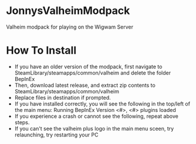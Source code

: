 # JonnysValheimModpack
Valheim modpack for playing on the Wigwam Server

# How To Install 

- If you have an older version of the modpack, first navigate to SteamLibrary/steamapps/common/valheim and delete the folder BepInEx 
- Then, download latest release, and extract zip contents to SteamLibrary/steamapps/common/valheim
- Replace files in destination if prompted. 
- If you have installed correctly, you will see the following in the top/left of the main menu:  Running BepInEx Version <#>, <#> plugins loaded 
- If you experience a crash or cannot see the following, repeat above steps.
- If you can't see the valheim plus logo in the main menu sceen, try relaunching, try restarting your PC 



